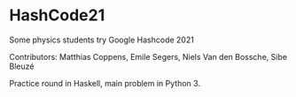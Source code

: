 # HashCode21
Some physics students try Google Hashcode 2021

Contributors: Matthias Coppens, Emile Segers, Niels Van den Bossche, Sibe Bleuzé

Practice round in Haskell, main problem in Python 3.
